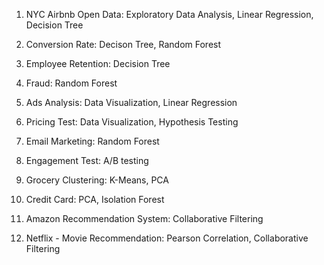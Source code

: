 01. NYC Airbnb Open Data:
Exploratory Data Analysis, Linear Regression, Decision Tree

02. Conversion Rate:
Decison Tree, Random Forest

03. Employee Retention:
Decision Tree

04. Fraud:
Random Forest

05. Ads Analysis:
Data Visualization, Linear Regression

06. Pricing Test:
Data Visualization, Hypothesis Testing

07. Email Marketing:
Random Forest

08. Engagement Test:
A/B testing

09. Grocery Clustering:
K-Means, PCA

10. Credit Card:
PCA, Isolation Forest

11. Amazon Recommendation System:
Collaborative Filtering

12. Netflix - Movie Recommendation:
Pearson Correlation, Collaborative Filtering

